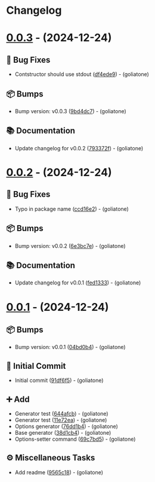 # Changelog

# [0.0.3](https://github.com/goliatone/go-generators/compare/v0.0.2...v0.0.3) - (2024-12-24)

## <!-- 1 -->🐛 Bug Fixes

- Contstructor should use stdout ([df4ede9](https://github.com/goliatone/go-generators/commit/df4ede927fc501a0f111c45d1a7a79735ce7e1a5))  - (goliatone)

## <!-- 13 -->📦 Bumps

- Bump version: v0.0.3 ([9bd4dc7](https://github.com/goliatone/go-generators/commit/9bd4dc7c80f172466a8b4befb1bec6b1cd45a246))  - (goliatone)

## <!-- 3 -->📚 Documentation

- Update changelog for v0.0.2 ([793372f](https://github.com/goliatone/go-generators/commit/793372f7451253b47dd69d252482df6de211bc01))  - (goliatone)

# [0.0.2](https://github.com/goliatone/go-generators/compare/v0.0.1...v0.0.2) - (2024-12-24)

## <!-- 1 -->🐛 Bug Fixes

- Typo in package name ([ccd16e2](https://github.com/goliatone/go-generators/commit/ccd16e2de915a75cc1ca96e067fbfc977a6dc62e))  - (goliatone)

## <!-- 13 -->📦 Bumps

- Bump version: v0.0.2 ([6e3bc7e](https://github.com/goliatone/go-generators/commit/6e3bc7eabf71d9f4a2c23f70829078ce07cde55a))  - (goliatone)

## <!-- 3 -->📚 Documentation

- Update changelog for v0.0.1 ([fed1333](https://github.com/goliatone/go-generators/commit/fed13337b899840552c92f9d5ca8ad261cb447f5))  - (goliatone)

# [0.0.1](https://github.com/goliatone/go-generators/tree/v0.0.1) - (2024-12-24)

## <!-- 13 -->📦 Bumps

- Bump version: v0.0.1 ([04bd0b4](https://github.com/goliatone/go-generators/commit/04bd0b4763acfee9922dd49cf0bb6f35571d58d6))  - (goliatone)

## <!-- 14 -->🎉 Initial Commit

- Initial commit ([91df6f5](https://github.com/goliatone/go-generators/commit/91df6f59e2f160ed7450093aa726755782bb807f))  - (goliatone)

## <!-- 16 -->➕ Add

- Generator test ([644afcb](https://github.com/goliatone/go-generators/commit/644afcb085c5bd3f82540f362d6032330207595c))  - (goliatone)
- Generator test ([11e72ea](https://github.com/goliatone/go-generators/commit/11e72ea67d9a7df835edc14bd30e4b2fd8eecf04))  - (goliatone)
- Options generator ([76dd1b4](https://github.com/goliatone/go-generators/commit/76dd1b4db7b2898e984fd2b44d39b80e1ea01c63))  - (goliatone)
- Base generator ([38d1cb4](https://github.com/goliatone/go-generators/commit/38d1cb4176edf7fca14d785f065762de20725dce))  - (goliatone)
- Options-setter command ([69c7bd5](https://github.com/goliatone/go-generators/commit/69c7bd5696de72969e8871a52790192fca41c560))  - (goliatone)

## <!-- 7 -->⚙️ Miscellaneous Tasks

- Add readme ([9565c18](https://github.com/goliatone/go-generators/commit/9565c1814fb6ddc0c795fae74e4ff4e53b5adec7))  - (goliatone)

<!-- generated by git-cliff -->
